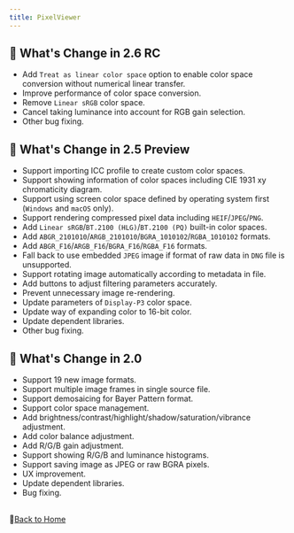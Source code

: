 ```yaml
---
title: PixelViewer
---
```


## 📣 What's Change in 2.6 RC
- Add ```Treat as linear color space``` option to enable color space conversion without numerical linear transfer.
- Improve performance of color space conversion.
- Remove ```Linear sRGB``` color space.
- Cancel taking luminance into account for RGB gain selection.
- Other bug fixing.

## 📣 What's Change in 2.5 Preview
- Support importing ICC profile to create custom color spaces.
- Support showing information of color spaces including CIE 1931 xy chromaticity diagram.
- Support using screen color space defined by operating system first (```Windows``` and ```macOS``` only).
- Support rendering compressed pixel data including ```HEIF```/```JPEG```/```PNG```.
- Add ```Linear sRGB```/```BT.2100 (HLG)```/```BT.2100 (PQ)``` built-in color spaces.
- Add ```ABGR_2101010```/```ARGB_2101010```/```BGRA_1010102```/```RGBA_1010102``` formats.
- Add ```ABGR_F16```/```ARGB_F16```/```BGRA_F16```/```RGBA_F16``` formats.
- Fall back to use embedded ```JPEG``` image if format of raw data in ```DNG``` file is unsupported.
- Support rotating image automatically according to metadata in file.
- Add buttons to adjust filtering parameters accurately.
- Prevent unnecessary image re-rendering.
- Update parameters of ```Display-P3``` color space.
- Update way of expanding color to 16-bit color.
- Update dependent libraries.
- Other bug fixing.

## 📣 What's Change in 2.0
- Support 19 new image formats.
- Support multiple image frames in single source file.
- Support demosaicing for Bayer Pattern format.
- Support color space management.
- Add brightness/contrast/highlight/shadow/saturation/vibrance adjustment.
- Add color balance adjustment.
- Add R/G/B gain adjustment.
- Support showing R/G/B and luminance histograms.
- Support saving image as JPEG or raw BGRA pixels.
- UX improvement.
- Update dependent libraries.
- Bug fixing.


<br/>📔[Back to Home](index.md)
